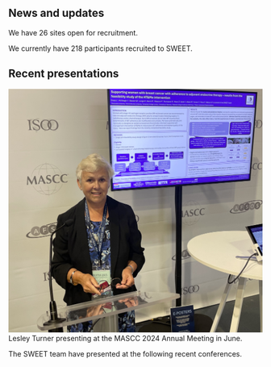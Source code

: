 

## News and updates

We have 26 sites open for recruitment.

We currently have 218 participants recruited to SWEET.

## Recent presentations

<img src='../../assets/images/Lesley T MASCC 2024 (2).jpg'>
Lesley Turner presenting at the MASCC 2024 Annual Meeting in June.




The SWEET team have presented at the following recent conferences. 

